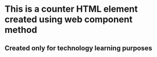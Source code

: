 # This is a counter HTML element created using web component method
## Created only for technology learning purposes

